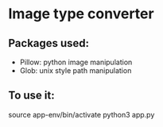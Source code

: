# Image type converter

## Packages used:

- Pillow: python image manipulation
- Glob: unix style path manipulation

## To use it:

source app-env/bin/activate
python3 app.py
